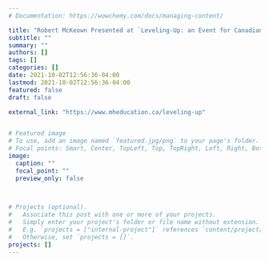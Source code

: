 ```yaml
---
# Documentation: https://wowchemy.com/docs/managing-content/

title: "Robert McKeown Presented at `Leveling-Up: an Event for Canadian Science, Technology, Engineering, &amp; Math Faculty'"
subtitle: ""
summary: ""
authors: []
tags: []
categories: []
date: 2021-10-02T12:56:36-04:00
lastmod: 2021-10-02T12:56:36-04:00
featured: false
draft: false

external_link: "https://www.mheducation.ca/leveling-up"


# Featured image
# To use, add an image named `featured.jpg/png` to your page's folder.
# Focal points: Smart, Center, TopLeft, Top, TopRight, Left, Right, BottomLeft, Bottom, BottomRight.
image:
  caption: ""
  focal_point: ""
  preview_only: false

  

# Projects (optional).
#   Associate this post with one or more of your projects.
#   Simply enter your project's folder or file name without extension.
#   E.g. `projects = ["internal-project"]` references `content/project/deep-learning/index.md`.
#   Otherwise, set `projects = []`.
projects: []
---
```

